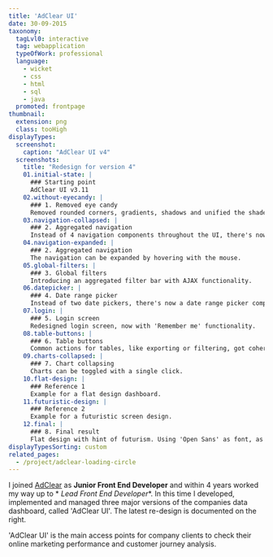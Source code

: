 ```yaml
---
title: 'AdClear UI'
date: 30-09-2015
taxonomy:
  tagLvl0: interactive
  tag: webapplication
  typeOfWork: professional
  language:
    - wicket
    - css
    - html
    - sql
    - java
  promoted: frontpage
thumbnail:
  extension: png
  class: tooHigh
displayTypes:
  screenshot:
    caption: "AdClear UI v4"
  screenshots:
    title: "Redesign for version 4"
    01.initial-state: |
      ### Starting point
      AdClear UI v3.11
    02.without-eyecandy: |
      ### 1. Removed eye candy
      Removed rounded corners, gradients, shadows and unified the shades of gray for a more flat and lightweight look.
    03.navigation-collapsed: |
      ### 2. Aggregated navigation
      Instead of 4 navigation components throughout the UI, there's now only 1 component on top.
    04.navigation-expanded: |
      ### 2. Aggregated navigation
      The navigation can be expanded by hovering with the mouse.
    05.global-filters: |
      ### 3. Global filters
      Introducing an aggregated filter bar with AJAX functionality.
    06.datepicker: |
      ### 4. Date range picker
      Instead of two date pickers, there's now a date range picker component, making interval selections way easier and less error prone.
    07.login: |
      ### 5. Login screen
      Redesigned login screen, now with 'Remember me' functionality.
    08.table-buttons: |
      ### 6. Table buttons
      Common actions for tables, like exporting or filtering, got coherent button look. Also introducing a button to hide the associated charts.
    09.charts-collapsed: |
      ### 7. Chart collapsing
      Charts can be toggled with a single click.
    10.flat-design: |
      ### Reference 1
      Example for a flat design dashboard.
    11.futuristic-design: |
      ### Reference 2
      Example for a futuristic screen design.
    12.final: |
      ### 8. Final result
      Flat design with hint of futurism. Using 'Open Sans' as font, as it is the corporate font. 
displayTypesSorting: custom
related_pages:
  - /project/adclear-loading-circle
---
```


I joined [AdClear](https://www.adclear.de/) as **Junior Front End Developer** and within 4 years worked my way up to *
*Lead Front End Developer**. In this time I developed, implemented and managed three major versions of the companies
data dashboard, called 'AdClear UI'. The latest re-design is documented on the right.

'AdClear UI' is the main access points for company clients to check their online marketing performance and customer journey analysis.
